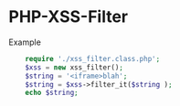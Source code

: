 PHP-XSS-Filter
==============

Example 
```PHP
	require './xss_filter.class.php';
	$xss = new xss_filter();
	$string = '<iframe>blah';
	$string = $xss->filter_it($string );
	echo $string;
```

